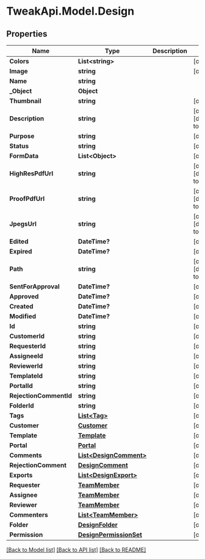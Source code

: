# TweakApi.Model.Design
## Properties

Name | Type | Description | Notes
------------ | ------------- | ------------- | -------------
**Colors** | **List&lt;string&gt;** |  | [optional] 
**Image** | **string** |  | [optional] 
**Name** | **string** |  | 
**_Object** | **Object** |  | 
**Thumbnail** | **string** |  | [optional] 
**Description** | **string** |  | [optional] [default to ""]
**Purpose** | **string** |  | [optional] 
**Status** | **string** |  | [optional] 
**FormData** | **List&lt;Object&gt;** |  | [optional] 
**HighResPdfUrl** | **string** |  | [optional] [default to ""]
**ProofPdfUrl** | **string** |  | [optional] [default to ""]
**JpegsUrl** | **string** |  | [optional] [default to ""]
**Edited** | **DateTime?** |  | [optional] 
**Expired** | **DateTime?** |  | [optional] 
**Path** | **string** |  | [optional] [default to "/"]
**SentForApproval** | **DateTime?** |  | [optional] 
**Approved** | **DateTime?** |  | [optional] 
**Created** | **DateTime?** |  | [optional] 
**Modified** | **DateTime?** |  | [optional] 
**Id** | **string** |  | [optional] 
**CustomerId** | **string** |  | [optional] 
**RequesterId** | **string** |  | [optional] 
**AssigneeId** | **string** |  | [optional] 
**ReviewerId** | **string** |  | [optional] 
**TemplateId** | **string** |  | [optional] 
**PortalId** | **string** |  | [optional] 
**RejectionCommentId** | **string** |  | [optional] 
**FolderId** | **string** |  | [optional] 
**Tags** | [**List&lt;Tag&gt;**](Tag.md) |  | [optional] 
**Customer** | [**Customer**](Customer.md) |  | [optional] 
**Template** | [**Template**](Template.md) |  | [optional] 
**Portal** | [**Portal**](Portal.md) |  | [optional] 
**Comments** | [**List&lt;DesignComment&gt;**](DesignComment.md) |  | [optional] 
**RejectionComment** | [**DesignComment**](DesignComment.md) |  | [optional] 
**Exports** | [**List&lt;DesignExport&gt;**](DesignExport.md) |  | [optional] 
**Requester** | [**TeamMember**](TeamMember.md) |  | [optional] 
**Assignee** | [**TeamMember**](TeamMember.md) |  | [optional] 
**Reviewer** | [**TeamMember**](TeamMember.md) |  | [optional] 
**Commenters** | [**List&lt;TeamMember&gt;**](TeamMember.md) |  | [optional] 
**Folder** | [**DesignFolder**](DesignFolder.md) |  | [optional] 
**Permission** | [**DesignPermissionSet**](DesignPermissionSet.md) |  | [optional] 

[[Back to Model list]](../README.md#documentation-for-models) [[Back to API list]](../README.md#documentation-for-api-endpoints) [[Back to README]](../README.md)

